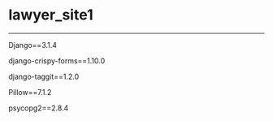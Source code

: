 # lawyer_site1
-------------------

Django==3.1.4

django-crispy-forms==1.10.0

django-taggit==1.2.0

Pillow==7.1.2

psycopg2==2.8.4
